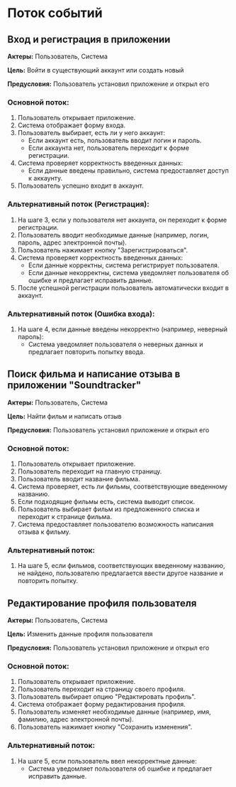 # Поток событий

## Вход и регистрация в приложении
**Актеры:** Пользователь, Система

**Цель:** Войти в существующий аккаунт или создать новый

**Предусловия:** Пользователь установил приложение и открыл его

### Основной поток:
1. Пользователь открывает приложение.
2. Система отображает форму входа.
3. Пользователь выбирает, есть ли у него аккаунт:
    - Если аккаунт есть, пользователь вводит логин и пароль.
    - Если аккаунта нет, пользователь переходит к форме регистрации.
4. Система проверяет корректность введенных данных:
    - Если данные введены правильно, система предоставляет доступ к аккаунту.
5. Пользователь успешно входит в аккаунт.

### Альтернативный поток (Регистрация):
1. На шаге 3, если у пользователя нет аккаунта, он переходит к форме регистрации.
2. Пользователь вводит необходимые данные (например, логин, пароль, адрес электронной почты).
3. Пользователь нажимает кнопку "Зарегистрироваться".
4. Система проверяет корректность введенных данных:
    - Если данные корректны, система регистрирует пользователя.
    - Если данные некорректны, система уведомляет пользователя об ошибке и предлагает исправить данные.
5. После успешной регистрации пользователь автоматически входит в аккаунт.

### Альтернативный поток (Ошибка входа):
1. На шаге 4, если данные введены некорректно (например, неверный пароль):
    - Система уведомляет пользователя о неверных данных и предлагает повторить попытку ввода.

## Поиск фильма и написание отзыва в приложении "Soundtracker"
**Актеры:** Пользователь, Система

**Цель:** Найти фильм и написать отзыв

**Предусловия:** Пользователь установил приложение и открыл его

### Основной поток:
1. Пользователь открывает приложение.
2. Пользователь переходит на главную страницу.
3. Пользователь вводит название фильма.
4. Система проверяет, есть ли фильмы, соответствующие введенному названию.
5. Если подходящие фильмы есть, система выводит список.
6. Пользователь выбирает фильм из предложенного списка и переходит к странице фильма.
7. Система предоставляет пользователю возможность написания отзыва к фильму.

### Альтернативный поток:
1. На шаге 5, если фильмов, соответствующих введенному названию, не найдено, пользователю предлагается ввести другое название и повторить попытку.

## Редактирование профиля пользователя
**Актеры:** Пользователь, Система

**Цель:** Изменить данные профиля пользователя

**Предусловия:** Пользователь установил приложение и открыл его

### Основной поток:
1. Пользователь открывает приложение.
2. Пользователь переходит на страницу своего профиля.
3. Пользователь выбирает опцию "Редактировать профиль".
4. Система отображает форму редактирования профиля.
5. Пользователь изменяет необходимые данные (например, имя, фамилию, адрес электронной почты).
6. Пользователь нажимает кнопку "Сохранить изменения".

### Альтернативный поток:
1. На шаге 5, если пользователь ввел некорректные данные:
    - Система уведомляет пользователя об ошибке и предлагает исправить данные.